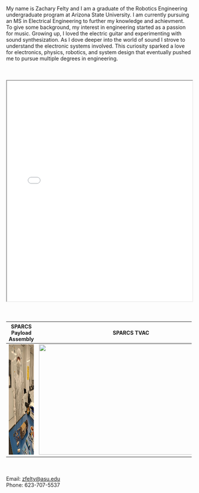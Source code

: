 My name is Zachary Felty and I am a graduate of the Robotics Engineering undergraduate program at Arizona State University. I am currently pursuing an MS in Electrical Engineering to further my knowledge and achievment. To give some background, my interest in engineering started as a passion for music. Growing up, I loved the electric guitar and experimenting with sound synthesization. As I dove deeper into the world of sound I strove to understand the electronic systems involved. This curiosity sparked a love for electronics, physics, robotics, and system design that eventually pushed me to pursue multiple degrees in engineering.

<div style="margin-top: 50px;"></div> <!-- Adds 50px of vertical space -->

<iframe src="FeltyResume.pdf" width="100%" height="600px"></iframe>  

<div style="margin-top: 50px;"></div> <!-- Adds 50px of vertical space -->

|  SPARCS Payload Assembly      | SPARCS TVAC       | MTW Solar Research       |
|----------------------|----------------------|----------------------|
| <img src="images/SPARCS.jpg" width="500" height="300"/> | <img src="images/IMG_1195.PNG" width="500" height="300"/> | <img src="images/MTW.jpg" width="500" height="300"/> |  

<div style="margin-top: 50px;"></div> <!-- Adds 50px of vertical space -->

Email: zfelty@asu.edu  
Phone: 623-707-5537

